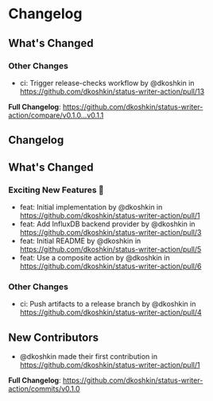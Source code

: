 # Changelog

<!-- Release notes generated using configuration in .github/release.yaml at main -->

## What's Changed
### Other Changes
* ci: Trigger release-checks workflow by @dkoshkin in https://github.com/dkoshkin/status-writer-action/pull/13


**Full Changelog**: https://github.com/dkoshkin/status-writer-action/compare/v0.1.0...v0.1.1

## Changelog

<!-- Release notes generated using configuration in .github/release.yaml at main -->

## What's Changed
### Exciting New Features 🎉
* feat: Initial implementation by @dkoshkin in https://github.com/dkoshkin/status-writer-action/pull/1
* feat: Add InfluxDB backend provider by @dkoshkin in https://github.com/dkoshkin/status-writer-action/pull/3
* feat: Initial README by @dkoshkin in https://github.com/dkoshkin/status-writer-action/pull/5
* feat: Use a composite action by @dkoshkin in https://github.com/dkoshkin/status-writer-action/pull/6
### Other Changes
* ci: Push artifacts to a release branch by @dkoshkin in https://github.com/dkoshkin/status-writer-action/pull/4

## New Contributors
* @dkoshkin made their first contribution in https://github.com/dkoshkin/status-writer-action/pull/1

**Full Changelog**: https://github.com/dkoshkin/status-writer-action/commits/v0.1.0
